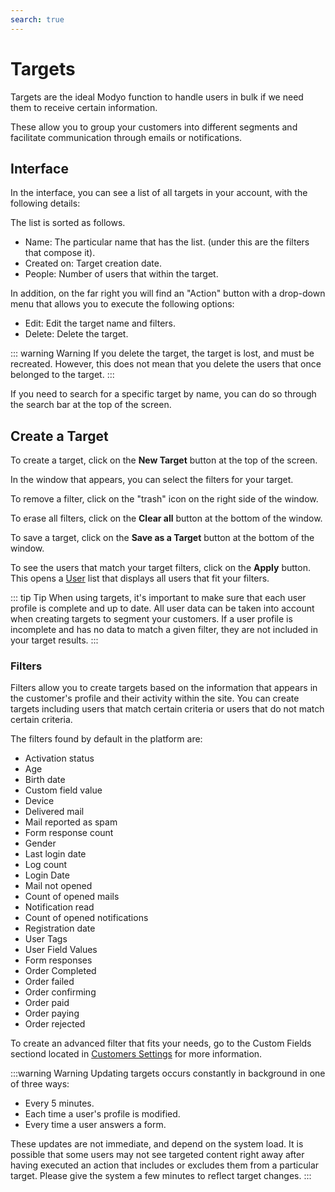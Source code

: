 ```yaml
---
search: true
---
```


# Targets

Targets are the ideal Modyo function to handle users in bulk if we need them to receive certain information.

These allow you to group your customers into different segments and facilitate communication through emails or notifications.

## Interface

In the interface, you can see a list of all targets in your account, with the following details:

The list is sorted as follows.

- Name: The particular name that has the list. (under this are the filters that compose it).
- Created on: Target creation date.
- People: Number of users that within the target.

In addition, on the far right you will find an "Action" button with a drop-down menu that allows you to execute the following options:

- Edit: Edit the target name and filters.
- Delete: Delete the target.

::: warning Warning
If you delete the target, the target is lost, and must be recreated. However, this does not mean that you delete the users that once belonged to the target.
:::

If you need to search for a specific target by name, you can do so through the search bar at the top of the screen.

## Create a Target

To create a target, click on the **New Target** button at the top of the screen.

In the window that appears, you can select the filters for your target.

To remove a filter, click on the "trash" icon on the right side of the window.

To erase all filters, click on the **Clear all** button at the bottom of the window.

To save a target, click on the **Save as a Target** button at the bottom of the window.

To see the users that match your target filters, click on the **Apply** button. This opens a [User](/en/platform/customers/users.html) list that displays all users that fit your filters.

::: tip Tip
When using targets, it's important to make sure that each user profile is complete and up to date. All user data can be taken into account when creating targets to segment your customers. If a user profile is incomplete and has no data to match a given filter, they are not included in your target results.
:::

### Filters

Filters allow you to create targets based on the information that appears in the customer's profile and their activity within the site. You can create targets including users that match certain criteria or users that do not match certain criteria.

The filters found by default in the platform are:

- Activation status
- Age
- Birth date
- Custom field value
- Device
- Delivered mail
- Mail reported as spam
- Form response count
- Gender
- Last login date
- Log count
- Login Date
- Mail not opened
- Count of opened mails
- Notification read
- Count of opened notifications
- Registration date
- User Tags
- User Field Values
- Form responses
- Order Completed
- Order failed
- Order confirming
- Order paid
- Order paying
- Order rejected

To create an advanced filter that fits your needs, go to the Custom Fields sectiond located in [Customers Settings](/en/platform/customers/users.html#customers-settings) for more information.

:::warning Warning
Updating targets occurs constantly in background in one of three ways:
* Every 5 minutes.
* Each time a user's profile is modified.
* Every time a user answers a form.

These updates are not immediate, and depend on the system load. It is possible that some users may not see targeted content right away after having executed an action that includes or excludes them from a particular target. Please give the system a few minutes to reflect target changes.
:::